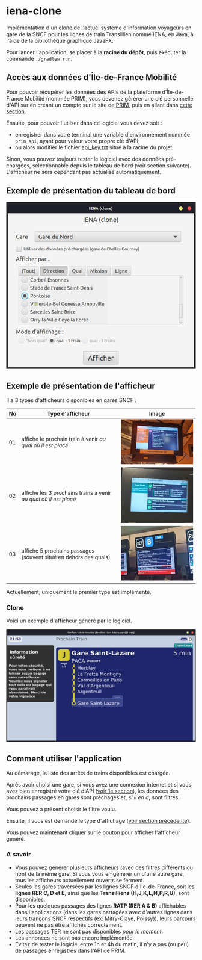 # iena-clone

Implémentation d'un clone de l'actuel système d'information voyageurs en gare de la SNCF pour les lignes de train Transillien nommé IENA, en Java, à l'aide de la bibliothèque graphique JavaFX.

Pour lancer l'application, se placer à la **racine du dépôt**, puis exécuter la commande `./gradlew run`.

## Accès aux données d'Île-de-France Mobilité

Pour pouvoir récupérer les données des APIs de la plateforme d'Île-de-France Mobilité (nommée PRIM), vous devenez gérérer une clé personnelle d'API sur en créant un compte sur le site de [PRIM](https://prim.iledefrance-mobilites.fr), puis en allant dans [cette section](https://prim.iledefrance-mobilites.fr/fr/mes-jetons-authentification).

Ensuite, pour pouvoir l'utilser dans ce logiciel vous devez soit :

- enregistrer dans votre terminal une variable d'environnement nommée `prim_api`, ayant pour valeur votre propre clé d'API;
- ou alors modifier le fichier [api_key.txt](api_key.txt) situé à la racine du projet.

Sinon, vous pouvez toujours tester le logiciel avec des données pré-chargées, sélectionnable depuis le tableau de bord (voir section suivante). L'afficheur ne sera cependant pas actualisé automatiquement.

## Exemple de présentation du tableau de bord

![Capture d'écran du tableau de bord ayant la gare de "Asnières" sélectionnée, avec les différentes directions affichées.](pics/dashboard.png)

## Exemple de présentation de l'afficheur

Il a 3 types d'afficheurs disponibles en gares SNCF :

|No| Type d'afficheur | Image |
|--|------------------|-------|
|01|affiche le prochain train à venir *au quai où il est placé*|![Photo d'un afficheur du prochain à venir en gare de Magenta.](pics/1_train.jpg)|
|02|affiche les 3 prochains trains à venir *au quai où il est placé*|![Photo d'un afficheur de 3 passages à venir en gare de Châtelet - Les Halles.](pics/3_trains.jpg)|
|03|affiche 5 prochains passages (souvent situé en dehors des quais)|![Photo d'un afficheur de 5 passages à venir à Paris - Gare du Nord.](pics/5_trains.jpg)|

Actuellement, uniquement le premier type est implémenté.

### Clone

Voici un exemple d'afficheur généré par le logiciel.

![Capture d'écran du clone généré d'un afficheur de la gare de Conflans Sainte-Honorine.](pics/display.png)

## Comment utiliser l'application

Au démarage, la liste des arrêts de trains disponibles est chargée.

Après avoir choisi une gare, si vous avez une connexion internet et si vous avez bien enregistré votre clé d'API ([voir 1e section](#accès-aux-données-dîle-de-france-mobilité)), les données des prochains passages en gares sont préchagés et, *si il en a*, sont filtrés.

Vous pouvez à présent choisir le filtre voulu.

Ensuite, il vous est demandé le type d'affichage ([voir section précédente](#exemple-de-présentation-de-lafficheur)).

Vous pouvez maintenant cliquer sur le bouton pour afficher l'afficheur généré.

### A savoir

- Vous pouvez générer plusieurs afficheurs (avec des filtres différents ou non) de la même gare. Si vous vous en générer un d'une autre gare, tous les afficheurs actuellement ouverts se ferment.
- Seules les gares traversées par les lignes SNCF d'Ile-de-France, soit les **lignes RER C, D et E**, ainsi que les **Transilliens (H,J,K,L,N,P,R,U)**, sont disponibles.
- Pour les quelques passages des lignes **RATP (RER A & B)** affichables dans l'applications (dans les gares partagées avec d'autres lignes dans leurs trançons SNCF respectifs (ex: Mitry-Claye, Poissy)), leurs parcours peuvent ne pas être affichés correctement.
- Les passages TER ne sont pas disponibles *pour le moment*.
- Les annonces ne sont pas encore implémentée.
- Evitez de tester le logiciel entre 1h et 4h du matin, il n'y a pas (ou peu) de passages enregistrés dans l'API de PRIM.
